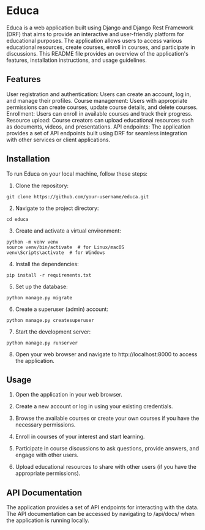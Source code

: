 # Educa

Educa is a web application built using Django and Django Rest Framework (DRF) that aims to provide an interactive and user-friendly platform for educational purposes. 
The application allows users to access various educational resources, create courses, enroll in courses, and participate in discussions. 
This README file provides an overview of the application's features, installation instructions, and usage guidelines.

## Features
User registration and authentication: Users can create an account, log in, and manage their profiles.
Course management: Users with appropriate permissions can create courses, update course details, and delete courses.
Enrollment: Users can enroll in available courses and track their progress.
Resource upload: Course creators can upload educational resources such as documents, videos, and presentations.
API endpoints: The application provides a set of API endpoints built using DRF for seamless integration with other services or client applications.

## Installation
To run Educa on your local machine, follow these steps:

1. Clone the repository: 
``` 
git clone https://github.com/your-username/educa.git
```
2. Navigate to the project directory:
``` 
cd educa
``` 
3. Create and activate a virtual environment: 
```
python -m venv venv
source venv/bin/activate  # for Linux/macOS
venv\Scripts\activate  # for Windows 

``` 
4. Install the dependencies:
``` 
pip install -r requirements.txt
```
5. Set up the database:
``` 
python manage.py migrate
```
6. Create a superuser (admin) account:
``` 
python manage.py createsuperuser
```
7. Start the development server:
```
python manage.py runserver
```
8. Open your web browser and navigate to http://localhost:8000 to access the application.

## Usage

1. Open the application in your web browser.

2. Create a new account or log in using your existing credentials.

3. Browse the available courses or create your own courses if you have the necessary permissions.

4. Enroll in courses of your interest and start learning.

5. Participate in course discussions to ask questions, provide answers, and engage with other users.

6. Upload educational resources to share with other users (if you have the appropriate permissions).

## API Documentation

The application provides a set of API endpoints for interacting with the data. 
The API documentation can be accessed by navigating to /api/docs/ when the application is running locally.
 
